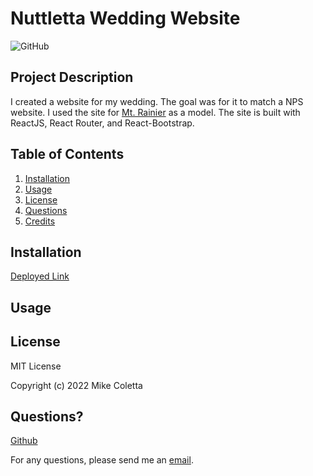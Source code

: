 # Nuttletta Wedding Website

![GitHub](https://img.shields.io/github/license/MikeColetta/nuttlettawedding)

## Project Description

I created a website for my wedding. The goal was for it to match a NPS website. I used the site for [Mt. Rainier](https://www.nps.gov/mora/index.htm) as a model. The site is built with ReactJS, React Router, and React-Bootstrap.

## Table of Contents
1. [Installation](#installation)
2. [Usage](#usage)
3. [License](#license)
4. [Questions](#questions)
5. [Credits](#credits)

## Installation
[Deployed Link](https://mikecoletta.github.io/nuttlettawedding/)

## Usage

## License
    
MIT License
    
Copyright (c) 2022 Mike Coletta
          
## Questions?
    
[Github](https://github.com/MikeColetta)
    
For any questions, please send me an [email](mailto:coletta.mike@gmail.com).